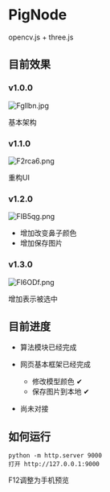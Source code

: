 # PigNode

opencv.js + three.js

## 目前效果
### v1.0.0
![Fgllbn.jpg](https://s1.ax1x.com/2018/12/25/Fgllbn.jpg)

基本架构
### v1.1.0
![F2rca6.png](https://s1.ax1x.com/2018/12/26/F2rca6.png)

重构UI
### v1.2.0
![FIB5qg.png](https://s2.ax1x.com/2019/01/02/FIB5qg.png)

* 增加改变鼻子颜色
* 增加保存图片
### v1.3.0
![FI6ODf.png](https://s2.ax1x.com/2019/01/02/FI6ODf.png)

增加表示被选中
## 目前进度

* 算法模块已经完成

* 网页基本框架已经完成
    * 修改模型颜色 ✔
    * 保存图片到本地 ✔
* 尚未对接

## 如何运行
```
python -m http.server 9000
打开 http://127.0.0.1:9000
```
F12调整为手机预览